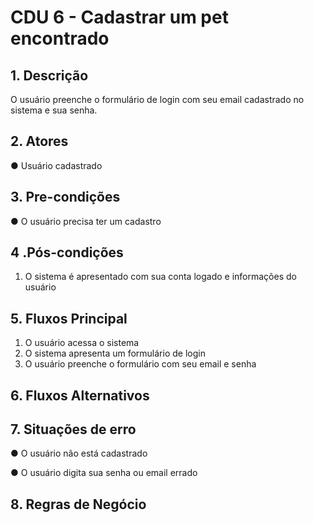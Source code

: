 # CDU 6 - Cadastrar um pet encontrado

## 1. Descrição

O usuário preenche o formulário de login com seu email cadastrado no sistema e sua senha.

## 2. Atores

● Usuário cadastrado

## 3. Pre-condições

● O usuário precisa ter um cadastro

## 4 .Pós-condições

1. O sistema é apresentado com sua conta logado e informações do usuário

## 5. Fluxos Principal

1. O usuário acessa o sistema
2. O sistema apresenta um formulário de login
3. O usuário preenche o formulário com seu email e senha

## 6. Fluxos Alternativos

## 7. Situações de erro

● O usuário não está cadastrado

● O usuário digita sua senha ou email errado

## 8. Regras de Negócio
